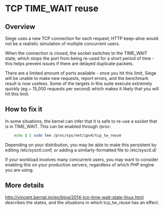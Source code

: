 TCP TIME_WAIT reuse
===================

Overview
--------

Siege uses a new TCP connection for each request; HTTP keep-alive would not be a
realistic simulation of multiple concurrent users.

When the connection is closed, the socket switches to the TIME_WAIT state, which
stops the port from being re-used for a short period of time - this helps prevent
issues if there are delayed duplicate packets.

There are a limited amount of ports available - once you hit this limit, Siege will
be unable to make new requests, report errors, and the benchmark result is now
useless. Some of the targets in this suite execute extremely quickly (eg ~ 15,000
requests per second) which makes it likely that you will hit this limit.

How to fix it
-------------

In some situations, the kernel can infer that it is safe to re-use a socket that
is in TIME_WAIT. This can be enabled through /proc:

```sh
    echo 1 | sudo tee /proc/sys/net/ipv4/tcp_tw_reuse
```

Depending on your distribution, you may be able to make this persistent by editing
/etc/sysctl.conf, or adding a similarly-formatted file to /etc/sysctl.d/

If your workload involves many concurrent users, you may want to consider enabling
this on your production servers, regardless of which PHP engine you are using.

More details
------------

http://vincent.bernat.im/en/blog/2014-tcp-time-wait-state-linux.html describes the
states, and the situations in which tcp_tw_reuse has an effect.
